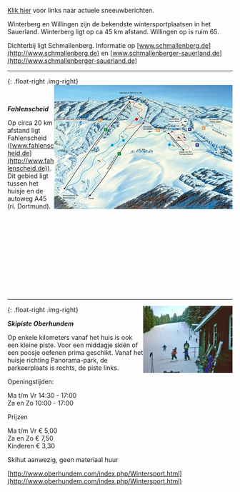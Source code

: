 
<style>

[alt="pisteOberhundem"], [alt="pistenplan"] {
	float: right;
}
</style>


<style>
.img-right {
  max-width: 50%;
}
.img-right > img {
  max-width: 100%;
}
</style>




[Klik hier](#/content/Informatie/Sneeuwverwachting) voor links naar actuele sneeuwberichten.

Winterberg en Willingen zijn de bekendste wintersportplaatsen in het Sauerland. Winterberg ligt op ca 45 km afstand. Willingen op is ruim 65. 

Dichterbij ligt Schmallenberg. Informatie op [www.schmallenberg.de](http://www.schmallenberg.de) 
en [www.schmallenberger-sauerland.de](http://www.schmallenberger-sauerland.de)

---
{: .float-right .img-right}
![pistenplan](../../fotos/pistenplan.jpg)


&nbsp;

***Fahlenscheid***

Op circa 20 km afstand ligt Fahlenscheid ([www.fahlenscheid.de](http://www.fahlenscheid.de)). 
Dit gebied ligt tussen het huisje en de autoweg A45 (ri. Dortmund).


&nbsp;

&nbsp;

&nbsp;

&nbsp;

&nbsp;

&nbsp;

---

{: .float-right .img-right}
![pisteOberhundem](../../fotos/pisteOberhundem.jpg)


***Skipiste Oberhundem***

Op enkele kilometers vanaf het huis is ook een kleine piste. Voor een middagje skiën of een poosje oefenen prima geschikt. Vanaf het huisje richting Panorama-park, de parkeerplaats is rechts, de piste links.

Openingstijden:

Ma t/m Vr   14:30  -  17:00  
Za en Zo     10:00  -  17:00

Prijzen

Ma t/m Vr   € 5,00  
Za en Zo     € 7,50  
Kinderen     € 3,30

Skihut aanwezig, geen materiaal huur

[http://www.oberhundem.com/index.php/Wintersport.html](http://www.oberhundem.com/index.php/Wintersport.html)

